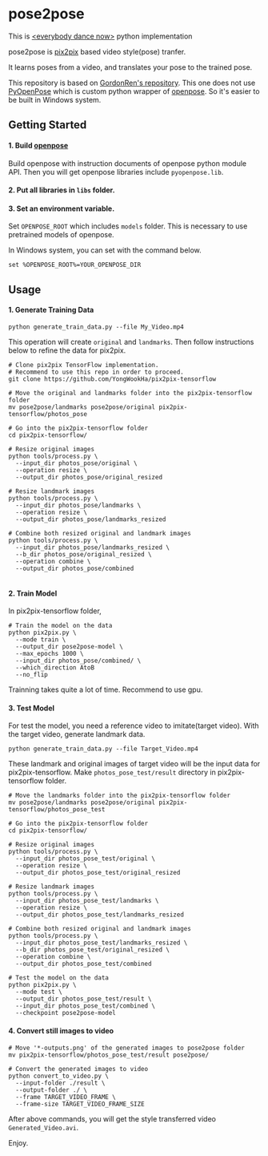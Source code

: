
# pose2pose

This is [\<everybody  dance  now\>](https://arxiv.org/pdf/1808.07371.pdf) python implementation

pose2pose is [pix2pix](https://github.com/affinelayer/pix2pix-tensorflow) based video style(pose) tranfer.

It learns poses from a video, and translates your pose to the trained pose.  

This repository is based on [GordonRen's repository](https://github.com/GordonRen/pose2pose). This one does not use [PyOpenPose](https://github.com/FORTH-ModelBasedTracker/PyOpenPose/issues/10) which is custom python wrapper of [openpose](https://github.com/CMU-Perceptual-Computing-Lab/openpose). So it's easier to be built in Windows system.

## Getting Started

#### 1. Build [openpose](https://github.com/CMU-Perceptual-Computing-Lab/openpose)
Build openpose with instruction documents of openpose python module API.
Then you will get openpose libraries include `pyopenpose.lib`.

#### 2. Put all libraries in `libs` folder.

#### 3. Set an environment variable.
Set `OPENPOSE_ROOT` which includes `models` folder.  This is necessary to use pretrained models of openpose.

In Windows system, you can set with the command below.
```
set %OPENPOSE_ROOT%=YOUR_OPENPOSE_DIR 
```

## Usage

#### 1. Generate Training Data
```
python generate_train_data.py --file My_Video.mp4
```

This operation will create `original` and `landmarks`.
Then follow instructions below to refine the data for pix2pix.

```
# Clone pix2pix TensorFlow implementation.
# Recommend to use this repo in order to proceed.
git clone https://github.com/YongWookHa/pix2pix-tensorflow

# Move the original and landmarks folder into the pix2pix-tensorflow folder
mv pose2pose/landmarks pose2pose/original pix2pix-tensorflow/photos_pose

# Go into the pix2pix-tensorflow folder
cd pix2pix-tensorflow/

# Resize original images
python tools/process.py \
  --input_dir photos_pose/original \
  --operation resize \
  --output_dir photos_pose/original_resized
  
# Resize landmark images
python tools/process.py \
  --input_dir photos_pose/landmarks \
  --operation resize \
  --output_dir photos_pose/landmarks_resized
  
# Combine both resized original and landmark images
python tools/process.py \
  --input_dir photos_pose/landmarks_resized \
  --b_dir photos_pose/original_resized \
  --operation combine \
  --output_dir photos_pose/combined
  
```

#### 2. Train Model

In pix2pix-tensorflow folder,

```
# Train the model on the data
python pix2pix.py \
  --mode train \
  --output_dir pose2pose-model \
  --max_epochs 1000 \
  --input_dir photos_pose/combined/ \
  --which_direction AtoB
  --no_flip
```

Trainning takes quite a lot of time. Recommend to use gpu.

#### 3. Test Model

For test the model, you need a reference video to imitate(target video).
With the target video, generate landmark data.

```
python generate_train_data.py --file Target_Video.mp4
```

These landmark and original images of target video will be the input data for pix2pix-tensorflow.
Make `photos_pose_test/result` directory in pix2pix-tensorflow folder.

```
# Move the landmarks folder into the pix2pix-tensorflow folder
mv pose2pose/landmarks pose2pose/original pix2pix-tensorflow/photos_pose_test

# Go into the pix2pix-tensorflow folder
cd pix2pix-tensorflow/

# Resize original images
python tools/process.py \
  --input_dir photos_pose_test/original \
  --operation resize \
  --output_dir photos_pose_test/original_resized
  
# Resize landmark images
python tools/process.py \
  --input_dir photos_pose_test/landmarks \
  --operation resize \
  --output_dir photos_pose_test/landmarks_resized
  
# Combine both resized original and landmark images
python tools/process.py \
  --input_dir photos_pose_test/landmarks_resized \
  --b_dir photos_pose_test/original_resized \
  --operation combine \
  --output_dir photos_pose_test/combined

# Test the model on the data
python pix2pix.py \
  --mode test \
  --output_dir photos_pose_test/result \
  --input_dir photos_pose_test/combined \
  --checkpoint pose2pose-model
```

#### 4. Convert still images to video

```
# Move '*-outputs.png' of the generated images to pose2pose folder
mv pix2pix-tensorflow/photos_pose_test/result pose2pose/

# Convert the generated images to video
python convert_to_video.py \
  --input-folder ./result \
  --output-folder ./ \
  --frame TARGET_VIDEO_FRAME \
  --frame-size TARGET_VIDEO_FRAME_SIZE
```

After above commands, you will get the style transferred video `Generated_Video.avi`.

Enjoy.
